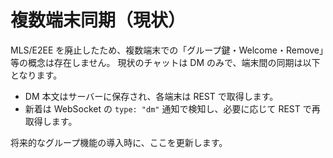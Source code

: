 # 複数端末同期（現状）

MLS/E2EE を廃止したため、複数端末での「グループ鍵・Welcome・Remove」等の概念は存在しません。
現状のチャットは DM のみで、端末間の同期は以下となります。

- DM 本文はサーバーに保存され、各端末は REST で取得します。
- 新着は WebSocket の `type: "dm"` 通知で検知し、必要に応じて REST で再取得します。

将来的なグループ機能の導入時に、ここを更新します。
